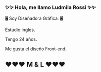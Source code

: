 ### ✨✨ Hola, me llamo Ludmila Rossi ✨✨




🖥️ Soy Diseñadora Gráfica. 🖥️

Estudio ingles.

Tengo 24 años.

Me gusta el diseño Front-end.

##  ❤❤❤ M & L ❤❤❤


